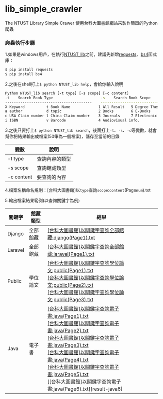 # lib_simple_crawler

The NTUST Library Simple Crawer 使用台科大圖書館網站來製作簡單的Python爬蟲

### 爬蟲執行步驟
1.如果是windows用戶，在執行[NTUST_lib](/NTUST_lib)之前，建議先新增[requests](http://docs.python-requests.org/en/master/)、[bs4](https://www.crummy.com/software/BeautifulSoup/bs4/doc/)函式庫：
```sh
$ pip install requests
$ pip install bs4
```
2.之後在shell打上`$ python NTUST_lib help`，會給你輸入說明
```sh
Python NTUST_lib search [-t type] [-s scope] [-c content]
-t    Search Book Type                      -s    Search Book Scope
----------------------------------------    ----------------------------------
X Keyword          t Book Name             1 All Result   5 Degree Thesis
a author           d topic                 2 Books        6 E-Books
c USA Claim number l China Claim number    3 Journals     7 Electronic Journal
i ISBN             v Barcode               4 Audiovisual info.
```

3.之後只要打上`$ python NTUST_lib search`，後面打上`-t`、`-s`、`-c`等變數，就會幫你把結果輸出成檔案(50筆為一個檔案)，儲存至當前的目錄

| 變數 | 說明 |
| ------ | ------ |
| -t type | 查詢內容的類型 |
| -s scope | 查詢館藏類型 |
| -c content | 要查詢的內容 |

4.檔案名稱命名規則：[台科大圖書館]以`type`查詢`scope`:`content`(Page`num`).txt

5.輸出檔案結果範例(以查詢關鍵字為例)

| 關鍵字 | 館藏類型 |結果|
| ------ | ------ |------|
| Django | 全部館藏 |[[台科大圖書館]以關鍵字查詢全部館藏:django(Page1).txt][result-django]
| Laravel | 全部館藏 |[[台科大圖書館]以關鍵字查詢全部館藏:laravel(Page1).txt][result-laravel]
| Public | 學位論文 |[[台科大圖書館]以關鍵字查詢學位論文:public(Page1).txt][result-public1]<br />[[台科大圖書館]以關鍵字查詢學位論文:public(Page2).txt][result-public2]<br />[[台科大圖書館]以關鍵字查詢學位論文:public(Page3).txt][result-public3]
| Java | 電子書 |[[台科大圖書館]以關鍵字查詢電子書:java(Page1).txt][result-java1]<br />[[台科大圖書館]以關鍵字查詢電子書:java(Page2).txt][result-java2]<br />[[台科大圖書館]以關鍵字查詢電子書:java(Page3).txt][result-java3]<br />[[台科大圖書館]以關鍵字查詢電子書:java(Page4).txt][result-java4]<br />[[台科大圖書館]以關鍵字查詢電子書:java(Page5).txt][result-java5]<br />[[台科大圖書館]以關鍵字查詢電子書:java(Page6).txt][result-java6]

   [result-django]: </NTUST_lib/sample/[台科大圖書館]以關鍵字查詢全部館藏:django(Page1).txt>
   [result-laravel]: </NTUST_lib/sample/[台科大圖書館]以關鍵字查詢全部館藏:laravel(Page1).txt>
   [result-public1]: </NTUST_lib/sample/[台科大圖書館]以關鍵字查詢學位論文:public(Page1).txt>
   [result-public2]: </NTUST_lib/sample/[台科大圖書館]以關鍵字查詢學位論文:public(Page2).txt>
   [result-public3]: </NTUST_lib/sample/[台科大圖書館]以關鍵字查詢學位論文:public(Page3).txt>
   [result-java1]: </NTUST_lib/sample/[台科大圖書館]以關鍵字查詢電子書:java(Page1).txt>
   [result-java2]: </NTUST_lib/sample/[台科大圖書館]以關鍵字查詢電子書:java(Page2).txt>
   [result-java3]: </NTUST_lib/sample/[台科大圖書館]以關鍵字查詢電子書:java(Page3).txt>
   [result-java4]: </NTUST_lib/sample/[台科大圖書館]以關鍵字查詢電子書:java(Page4).txt>
   [result-java5]: </NTUST_lib/sample/[台科大圖書館]以關鍵字查詢電子書:java(Page5).txt>
   [result-java5]: </NTUST_lib/sample/[台科大圖書館]以關鍵字查詢電子書:java(Page6).txt>
